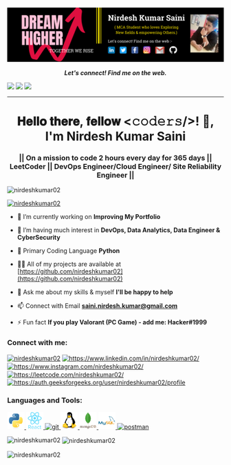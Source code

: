 [![MasterHead](https://github.com/nirdeshkumar02/nirdeshkumar02/blob/master/cover.png)](https://nirdeshkumar02.github.io/nk_portfolio.github.io/)





<p align="center">
  <b><i>Let's connect! Find me on the web.</i></b>

   [<img height="30" src="https://img.shields.io/badge/linkedin-blue.svg?&style=for-the-badge&logo=linkedin&logoColor=white" />][LinkedIn]
   [<img height="30" src="https://img.shields.io/badge/twitter-%231DA1F2.svg?&style=for-the-badge&logo=twitter&logoColor=white" />][twitter]
   <a href="mailto:saini.nirdesh.kumar@gmail.com" style="text-decoration:none"><img height="30" src = "https://img.shields.io/badge/gmail-c14438?&style=for-the-badge&logo=gmail&logoColor=white"></a>
   <br />
   <hr />


<h1 align="center">𝐇𝐞𝐥𝐥𝐨 𝐭𝐡𝐞𝐫𝐞, 𝐟𝐞𝐥𝐥𝐨𝐰 <𝚌𝚘𝚍𝚎𝚛𝚜/>! 👋,<br> I'm Nirdesh Kumar Saini</h1>
<h3 align="center">|| On a mission to code 2 hours every day for 365 days || LeetCoder || DevOps Engineer/Cloud Engineer/ Site Reliability Engineer ||</h3>

<p align="left"> <img src="https://komarev.com/ghpvc/?username=nirdeshkumar02&label=Profile%20views&color=0e75b6&style=flat" alt="nirdeshkumar02" /> </p>

<p align="left"> <a href="https://twitter.com/nirdeshkumar02" target="blank"><img src="https://img.shields.io/twitter/follow/nirdeshkumar02?logo=twitter&style=for-the-badge" alt="nirdeshkumar02" /></a> </p>

- 🔭 I’m currently working on **Improving My Portfolio**

- 🌱 I’m having much interest in **DevOps, Data Analytics, Data Engineer & CyberSecurity**

- 👯 Primary Coding Language **Python**

- 👨‍💻 All of my projects are available at [https://github.com/nirdeshkumar02](https://github.com/nirdeshkumar02)

- 💬 Ask me about my skills & myself **I'll be happy to help**

- 📫 Connect with Email **saini.nirdesh.kumar@gmail.com**

- ⚡ Fun fact **If you play Valorant (PC Game) - add me: Hacker#1999**

<h3 align="left">Connect with me:</h3>
<p align="left">
<a href="https://twitter.com/nirdeshkumar02" target="blank"><img align="center" src="https://cdn.jsdelivr.net/npm/simple-icons@3.0.1/icons/twitter.svg" alt="nirdeshkumar02" height="30" width="40" /></a>
<a href="https://linkedin.com/in/https://www.linkedin.com/in/nirdeshkumar02/" target="blank"><img align="center" src="https://cdn.jsdelivr.net/npm/simple-icons@3.0.1/icons/linkedin.svg" alt="https://www.linkedin.com/in/nirdeshkumar02/" height="30" width="40" /></a>
<a href="https://instagram.com/https://www.instagram.com/nirdeshkumar02/" target="blank"><img align="center" src="https://cdn.jsdelivr.net/npm/simple-icons@3.0.1/icons/instagram.svg" alt="https://www.instagram.com/nirdeshkumar02/" height="30" width="40" /></a>
<a href="https://www.leetcode.com/https://leetcode.com/nirdeshkumar02/" target="blank"><img align="center" src="https://cdn.jsdelivr.net/npm/simple-icons@3.0.1/icons/leetcode.svg" alt="https://leetcode.com/nirdeshkumar02/" height="30" width="40" /></a>
<a href="https://auth.geeksforgeeks.org/user/https://auth.geeksforgeeks.org/user/nirdeshkumar02/profile" target="blank"><img align="center" src="https://cdn.jsdelivr.net/npm/simple-icons@3.0.1/icons/geeksforgeeks.svg" alt="https://auth.geeksforgeeks.org/user/nirdeshkumar02/profile" height="30" width="40" /></a>
</p>

<h3 align="left">Languages and Tools:</h3>
<p align="left"> <a href="https://www.python.org" target="_blank"> <img src="https://raw.githubusercontent.com/devicons/devicon/master/icons/python/python-original.svg" alt="python" width="40" height="40"/> </a> <a href="https://reactjs.org/" target="_blank"> <img src="https://raw.githubusercontent.com/devicons/devicon/master/icons/react/react-original-wordmark.svg" alt="react" width="40" height="40"/> </a> <a href="https://git-scm.com/" target="_blank"> <img src="https://www.vectorlogo.zone/logos/git-scm/git-scm-icon.svg" alt="git" width="40" height="40"/> </a> <a href="https://www.linux.org/" target="_blank"> <img src="https://raw.githubusercontent.com/devicons/devicon/master/icons/linux/linux-original.svg" alt="linux" width="40" height="40"/> </a> <a href="https://www.mongodb.com/" target="_blank"> <img src="https://raw.githubusercontent.com/devicons/devicon/master/icons/mongodb/mongodb-original-wordmark.svg" alt="mongodb" width="40" height="40"/> </a> <a href="https://www.mysql.com/" target="_blank"> <img src="https://raw.githubusercontent.com/devicons/devicon/master/icons/mysql/mysql-original-wordmark.svg" alt="mysql" width="40" height="40"/> </a> <a href="https://postman.com" target="_blank"> <img src="https://www.vectorlogo.zone/logos/getpostman/getpostman-icon.svg" alt="postman" width="40" height="40"/> </a>  </p>

<p><img align="left" src="https://github-readme-stats.vercel.app/api/top-langs?username=nirdeshkumar02&show_icons=true&locale=en&layout=compact" alt="nirdeshkumar02" /></p>

<p>&nbsp;<img align="center" src="https://github-readme-stats.vercel.app/api?username=nirdeshkumar02&show_icons=true&locale=en" alt="nirdeshkumar02" /></p>

<p><img align="center" src="https://github-readme-streak-stats.herokuapp.com/?user=nirdeshkumar02&" alt="nirdeshkumar02" /></p>








[linkedin]: https://www.linkedin.com/in/nirdeshkumar02/
[Facebook]: https://www.facebook.com/nirdeshkumar02
[twitter]: https://twitter.com/nirdeshkumar02
[gmail]: https://gmail.com


